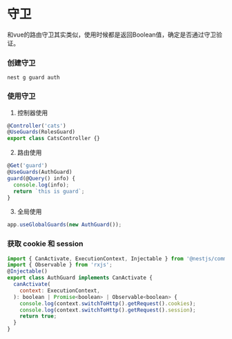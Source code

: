 # 守卫
和vue的路由守卫其实类似，使用时候都是返回Boolean值，确定是否通过守卫验证。


### 创建守卫
```shell script
nest g guard auth
```

### 使用守卫
1. 控制器使用
```javascript
@Controller('cats')
@UseGuards(RolesGuard)
export class CatsController {}
```

2. 路由使用
```javascript
@Get('guard')
@UseGuards(AuthGuard)
guard(@Query() info) {
  console.log(info);
  return `this is guard`;
}
```

3. 全局使用
```javascript
app.useGlobalGuards(new AuthGuard());
```
### 获取 cookie 和 session
```javascript
import { CanActivate, ExecutionContext, Injectable } from '@nestjs/common';
import { Observable } from 'rxjs';
@Injectable()
export class AuthGuard implements CanActivate {
  canActivate(
    context: ExecutionContext,
  ): boolean | Promise<boolean> | Observable<boolean> {
    console.log(context.switchToHttp().getRequest().cookies);
    console.log(context.switchToHttp().getRequest().session);
    return true;
  }
}
```
